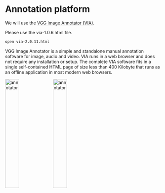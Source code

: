 # Annotation platform

We will use the [VGG Image Annotator (VIA)](https://www.robots.ox.ac.uk/~vgg/software/via/).

Please use the via-1.0.6.html file.

```bash
open via-2.0.11.html
```

VGG Image Annotator is a simple and standalone manual annotation software for image, audio and video. VIA runs in a web browser and does not require any installation or setup. The complete VIA software fits in a single self-contained HTML page of size less than 400 Kilobyte that runs as an offline application in most modern web browsers.

<img src="https://www.robots.ox.ac.uk/~vgg/software/via/images/via_demo_screenshot2_via-2.0.2.jpg" style="width: 30%;" alt="annotator" class="inline"/> <img src="https://www.robots.ox.ac.uk/~vgg/software/via/images/via_video_annotator.png" alt="annotator" class="inline" style="width: 30%;" />
